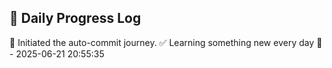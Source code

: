 ## 📘 Daily Progress Log

🚀 Initiated the auto-commit journey.
✅ Learning something new every day 🧠 - 2025-06-21 20:55:35
